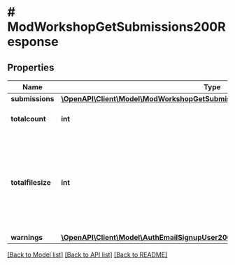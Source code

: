 # # ModWorkshopGetSubmissions200Response

## Properties

Name | Type | Description | Notes
------------ | ------------- | ------------- | -------------
**submissions** | [**\OpenAPI\Client\Model\ModWorkshopGetSubmissions200ResponseSubmissionsInner[]**](ModWorkshopGetSubmissions200ResponseSubmissionsInner.md) |  |
**totalcount** | **int** | Total count of submissions. | [default to null]
**totalfilesize** | **int** | Total size (bytes) of the files attached to all the                     submissions (even the ones not returned due to pagination). | [default to null]
**warnings** | [**\OpenAPI\Client\Model\AuthEmailSignupUser200ResponseWarningsInner[]**](AuthEmailSignupUser200ResponseWarningsInner.md) |  | [optional]

[[Back to Model list]](../../README.md#models) [[Back to API list]](../../README.md#endpoints) [[Back to README]](../../README.md)
